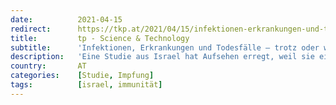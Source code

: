 ```yaml
---
date:          2021-04-15
redirect:      https://tkp.at/2021/04/15/infektionen-erkrankungen-und-todesfaelle-trotz-oder-wegen-impfung/
title:         tp - Science & Technology
subtitle:      'Infektionen, Erkrankungen und Todesfälle – trotz oder wegen Impfung?'
description:   'Eine Studie aus Israel hat Aufsehen erregt, weil sie einen angeblichen Immundurchbruch für die südafrikanische Variante nach der Verabreichung von 2 Dosen des BioNTech/Pfizer Präparates beobachtet hat. Die Frage ist ob das stimmt und was wirklich los ist. Dazu zunächst einige Beobachtungen. In Großbritannien findet sich im Regierungsdokument Roadmap Step 2 zur Lockerung der Maßnahmen …'
country:       AT
categories:    [Studie, Impfung]
tags:          [israel, immunität]
---
```

